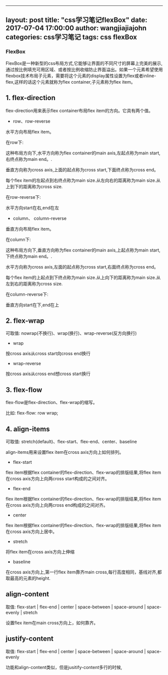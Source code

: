 
---
layout: post
title:  "css学习笔记flexBox"
date:   2017-07-04 17:00:00
author: wangjiajiajohn
categories: css学习笔记
tags: css flexBox
---

### FlexBox

FlexBox是一种新型的css布局方式,它能够让界面的不同尺寸的屏幕上完美的展示,通过按比例填充可用区域、或者按比例收缩防止界面溢出。如果一个元素希望使用flexbox技术布局子元素，需要将这个元素的display属性设置为flex或者inline-flex,这样的话这个元素就称为flex container,子元素称为flex item。

## 1. flex-direction

flex-direction用来表示flex container布局flex item的方向。它具有两个值。

* row、row-reverse

水平方向布局flex item。

在row下:

这种布局方向下,水平方向称为flex container的main axis,左起点称为main start,右终点称为main end。.

垂直方向称为cross axis,上面的起点称为cross start,下面终点称为cross end。

每个flex item的左起点到右终点称为main size.从左向右的距离称为main size.从上到下的距离称为cross size.

在row-reverse下:

水平方向start在右,end在左

* column、 column-reverse

垂直方向布局flex item。

在column下:

这种布局方向下,垂直方向称为flex container的main axis,上起点称为main start,下终点称为main end。.

水平方向称为cross axis,左面的起点称为cross start,右面终点称为cross end。

每个flex item的上起点到下终点称为main size.从上向下的距离称为main size.从左到右的距离称为cross size.

在column-reverse下:

垂直方向start在下,end在上

## 2. flex-wrap

可取值: nowrap(不换行)、wrap(换行)、wrap-reverse(反方向换行)

* wrap

按cross axis从cross start向cross end换行

* wrap-reverse

按cross axis从cross end想cross start换行


## 3. flex-flow

flex-flow是flex-direction、flex-wrap的缩写。

比如: flex-flow: row wrap;

## 4. align-items

可取值: stretch(default)、flex-start、flex-end、center、baseline


align-items用来设置flex item在cross axis方向上如何排列。

* flex-start

flex item根据flex container的flex-direction、flex-wrap的排版结果,将flex item在cross axis方向上向两cross start构成的之间对齐。

* flex-end

flex item根据flex container的flex-direction、flex-wrap的排版结果,将flex item在cross axis方向上向两cross end构成的之间对齐。

* center

flex item根据flex container的flex-direction、flex-wrap的排版结果,将flex item在cross axis方向上居中。

* stretch

将flex item在cross axis方向上伸缩


* baseline

在cross axis方向上,第一行flex item靠齐main cross,每行高度相同，基线对齐,都取最高的元素的height.


## align-content

取值: flex-start | flex-end | center | space-between | space-around | space-evenly | stretch

设置flex item在main cross方向上，如何靠齐。


## justify-content

取值: flex-start | flex-end | center | space-between | space-around | space-evenly

功能和align-content类似，但是jusitify-content多行的时候,





